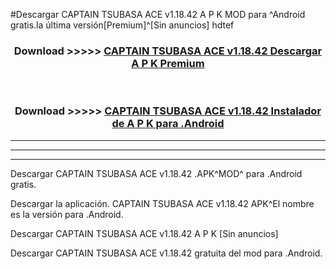 #Descargar CAPTAIN TSUBASA ACE v1.18.42  A P K MOD para ^Android gratis.la última versión[Premium]^[Sin anuncios] hdtef



<div align="center">
<h3>Download >>>>> <a href="https://es-web.web.app/?es= CAPTAIN TSUBASA ACE v1.18.42 ">CAPTAIN TSUBASA ACE v1.18.42  Descargar A P K Premium</a></h3><br>

<h3>Download >>>>> <a href="https://es-web.web.app/?es= CAPTAIN TSUBASA ACE v1.18.42 ">CAPTAIN TSUBASA ACE v1.18.42  Instalador de A P K para .Android</a></h3>
</div>


----------------------------------------------------------

----------------------------------------------------------

----------------------------------------------------------

Descargar CAPTAIN TSUBASA ACE v1.18.42  .APK^MOD^ para .Android gratis.

Descargar la aplicación. CAPTAIN TSUBASA ACE v1.18.42  APK^El nombre es la versión para .Android.

Descargar CAPTAIN TSUBASA ACE v1.18.42  A P K [Sin anuncios]

Descargar CAPTAIN TSUBASA ACE v1.18.42  gratuita del mod para .Android.